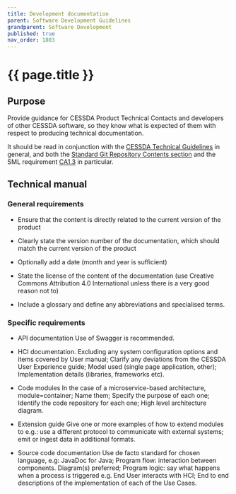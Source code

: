 ```yaml
---
title: Development documentation
parent: Software Development Guidelines
grandparent: Software Development
published: true
nav_order: 1803
---
```

# {{ page.title }}

## Purpose

Provide guidance for CESSDA Product Technical Contacts and developers of other CESSDA software,
so they know what is expected of them with respect to producing technical documentation.

It should be read in conjunction with the [CESSDA Technical Guidelines](https://docs.tech.cessda.eu) in general,
and both the
[Standard Git Repository Contents section](https://docs.tech.cessda.eu/platform/gcp-repository-standard-contents.html)
and the SML requirement
[CA1.3](https://docs.tech.cessda.eu/sml/ca1-documentation.html#ca13-development-documentation)
in particular.

## Technical manual

### General requirements

- Ensure that the content  is directly related to the current version of the product

- Clearly state the version number of the documentation, which should match the current version of the product

- Optionally add a date (month and year is sufficient)

- State the license of the content of the documentation
    (use Creative Commons Attribution 4.0 International unless there is a very good reason not to)

- Include a glossary and define any abbreviations and specialised terms.

### Specific requirements

- API documentation
  Use of Swagger is recommended.

- HCI documentation. Excluding any system configuration options and items covered by User manual;
  Clarify any deviations from the CESSDA User Experience guide;
  Model used (single page application, other);
  Implementation details (libraries, frameworks etc).

- Code modules
  In the case of a microservice-based architecture, module=container;
  Name them;
  Specify the purpose of each one;
  Identify the code repository for each one;
  High level architecture diagram.

- Extension guide
  Give one or more examples of how to extend modules to
  e.g.: use a different protocol to communicate with external systems;
  emit or ingest data in additional formats.

- Source code documentation
  Use de facto standard for chosen language, e.g: JavaDoc for Java;
  Program flow: interaction between components. Diagram(s) preferred;
  Program logic: say what happens when a process is triggered e.g. End User interacts with HCI;
  End to end descriptions of the implementation of each of the Use Cases.
